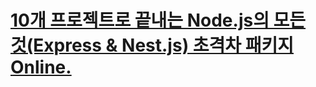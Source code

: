 # [10개 프로젝트로 끝내는 Node.js의 모든 것(Express & Nest.js) 초격차 패키지 Online.](https://fastcampus.co.kr/classroom/215333)